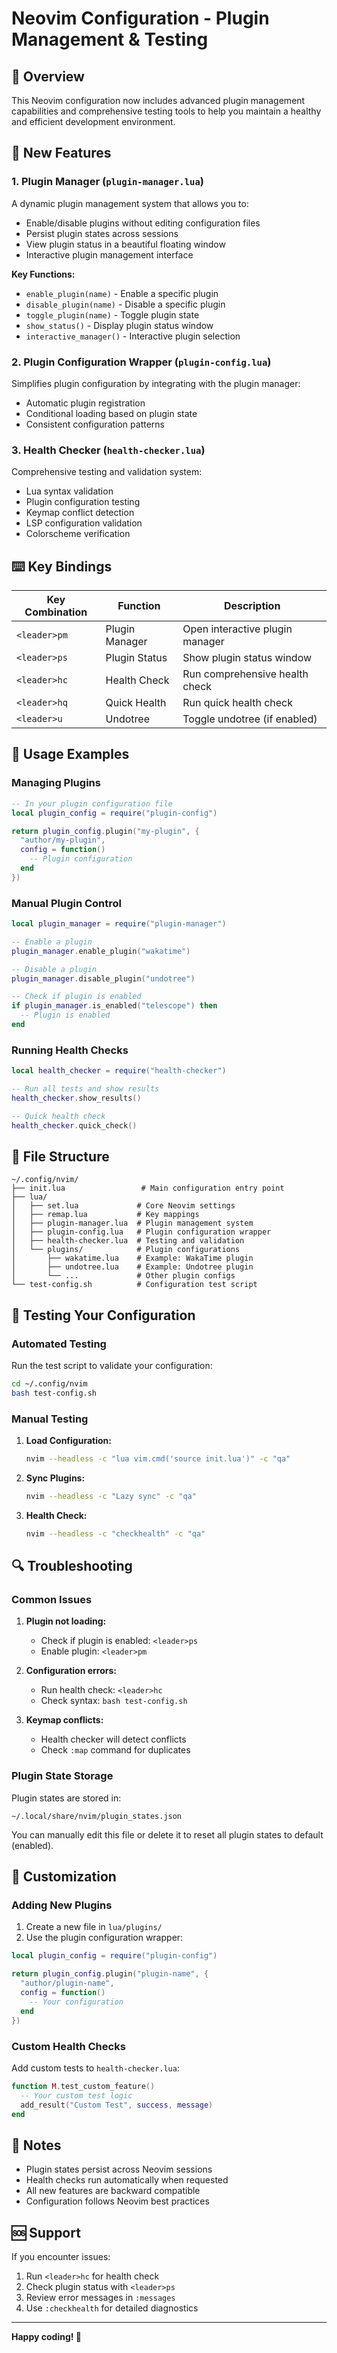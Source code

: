 # Neovim Configuration - Plugin Management & Testing

## 🎯 Overview

This Neovim configuration now includes advanced plugin management capabilities and comprehensive testing tools to help you maintain a healthy and efficient development environment.

## 🚀 New Features

### 1. Plugin Manager (`plugin-manager.lua`)

A dynamic plugin management system that allows you to:
- Enable/disable plugins without editing configuration files
- Persist plugin states across sessions
- View plugin status in a beautiful floating window
- Interactive plugin management interface

**Key Functions:**
- `enable_plugin(name)` - Enable a specific plugin
- `disable_plugin(name)` - Disable a specific plugin  
- `toggle_plugin(name)` - Toggle plugin state
- `show_status()` - Display plugin status window
- `interactive_manager()` - Interactive plugin selection

### 2. Plugin Configuration Wrapper (`plugin-config.lua`)

Simplifies plugin configuration by integrating with the plugin manager:
- Automatic plugin registration
- Conditional loading based on plugin state
- Consistent configuration patterns

### 3. Health Checker (`health-checker.lua`)

Comprehensive testing and validation system:
- Lua syntax validation
- Plugin configuration testing
- Keymap conflict detection
- LSP configuration validation
- Colorscheme verification

## ⌨️ Key Bindings

| Key Combination | Function | Description |
|----------------|----------|-------------|
| `<leader>pm` | Plugin Manager | Open interactive plugin manager |
| `<leader>ps` | Plugin Status | Show plugin status window |
| `<leader>hc` | Health Check | Run comprehensive health check |
| `<leader>hq` | Quick Health | Run quick health check |
| `<leader>u` | Undotree | Toggle undotree (if enabled) |

## 🔧 Usage Examples

### Managing Plugins

```lua
-- In your plugin configuration file
local plugin_config = require("plugin-config")

return plugin_config.plugin("my-plugin", {
  "author/my-plugin",
  config = function()
    -- Plugin configuration
  end
})
```

### Manual Plugin Control

```lua
local plugin_manager = require("plugin-manager")

-- Enable a plugin
plugin_manager.enable_plugin("wakatime")

-- Disable a plugin  
plugin_manager.disable_plugin("undotree")

-- Check if plugin is enabled
if plugin_manager.is_enabled("telescope") then
  -- Plugin is enabled
end
```

### Running Health Checks

```lua
local health_checker = require("health-checker")

-- Run all tests and show results
health_checker.show_results()

-- Quick health check
health_checker.quick_check()
```

## 📁 File Structure

```
~/.config/nvim/
├── init.lua                 # Main configuration entry point
├── lua/
│   ├── set.lua             # Core Neovim settings
│   ├── remap.lua           # Key mappings
│   ├── plugin-manager.lua  # Plugin management system
│   ├── plugin-config.lua   # Plugin configuration wrapper
│   ├── health-checker.lua  # Testing and validation
│   └── plugins/            # Plugin configurations
│       ├── wakatime.lua    # Example: WakaTime plugin
│       ├── undotree.lua    # Example: Undotree plugin
│       └── ...             # Other plugin configs
└── test-config.sh          # Configuration test script
```

## 🧪 Testing Your Configuration

### Automated Testing

Run the test script to validate your configuration:

```bash
cd ~/.config/nvim
bash test-config.sh
```

### Manual Testing

1. **Load Configuration:**
   ```bash
   nvim --headless -c "lua vim.cmd('source init.lua')" -c "qa"
   ```

2. **Sync Plugins:**
   ```bash
   nvim --headless -c "Lazy sync" -c "qa"
   ```

3. **Health Check:**
   ```bash
   nvim --headless -c "checkhealth" -c "qa"
   ```

## 🔍 Troubleshooting

### Common Issues

1. **Plugin not loading:**
   - Check if plugin is enabled: `<leader>ps`
   - Enable plugin: `<leader>pm`

2. **Configuration errors:**
   - Run health check: `<leader>hc`
   - Check syntax: `bash test-config.sh`

3. **Keymap conflicts:**
   - Health checker will detect conflicts
   - Check `:map` command for duplicates

### Plugin State Storage

Plugin states are stored in:
```
~/.local/share/nvim/plugin_states.json
```

You can manually edit this file or delete it to reset all plugin states to default (enabled).

## 🎨 Customization

### Adding New Plugins

1. Create a new file in `lua/plugins/`
2. Use the plugin configuration wrapper:

```lua
local plugin_config = require("plugin-config")

return plugin_config.plugin("plugin-name", {
  "author/plugin-name",
  config = function()
    -- Your configuration
  end
})
```

### Custom Health Checks

Add custom tests to `health-checker.lua`:

```lua
function M.test_custom_feature()
  -- Your custom test logic
  add_result("Custom Test", success, message)
end
```

## 📝 Notes

- Plugin states persist across Neovim sessions
- Health checks run automatically when requested
- All new features are backward compatible
- Configuration follows Neovim best practices

## 🆘 Support

If you encounter issues:
1. Run `<leader>hc` for health check
2. Check plugin status with `<leader>ps`
3. Review error messages in `:messages`
4. Use `:checkhealth` for detailed diagnostics

---

**Happy coding! 🚀**

